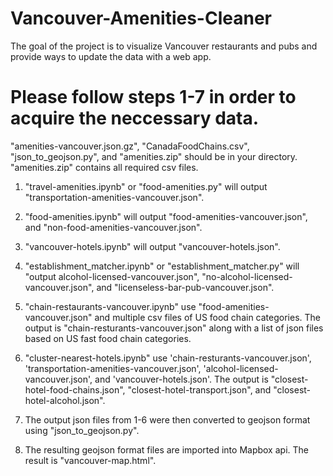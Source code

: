 # Vancouver-Amenities-Cleaner
The goal of the project is to visualize Vancouver restaurants and pubs and provide ways to update the data with a web app.

# Please follow steps 1-7 in order to acquire the neccessary data.
"amenities-vancouver.json.gz", "CanadaFoodChains.csv", "json_to_geojson.py", and "amenities.zip" should be in your directory. "amenities.zip" contains all required csv files.

1. "travel-amenities.ipynb" or "food-amenities.py" will output "transportation-amenities-vancouver.json".
2. "food-amenities.ipynb" will output "food-amenities-vancouver.json", and "non-food-amenities-vancouver.json".
3. "vancouver-hotels.ipynb" will output "vancouver-hotels.json".
4. "establishment_matcher.ipynb" or "establishment_matcher.py" will "output alcohol-licensed-vancouver.json", "no-alcohol-licensed-vancouver.json", and "licenseless-bar-pub-vancouver.json".
5. "chain-restaurants-vancouver.ipynb" use "food-amenities-vancouver.json" and multiple csv files of US food chain categories. The output is "chain-resturants-vancouver.json" along with a list of json files based on US fast food chain categories.
6. "cluster-nearest-hotels.ipynb" use 'chain-resturants-vancouver.json', 'transportation-amenities-vancouver.json', 'alcohol-licensed-vancouver.json', and 'vancouver-hotels.json'. The output is "closest-hotel-food-chains.json", "closest-hotel-transport.json", and "closest-hotel-alcohol.json".
7. The output json files from 1-6 were then converted to geojson format using "json_to_geojson.py".

8. The resulting geojson format files are imported into Mapbox api. The result is "vancouver-map.html".
